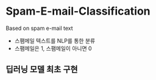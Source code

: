 # Spam-E-mail-Classification
Based on spam e-mail text
* 스팸메일 텍스트를 NLP를 통한 분류
* 스팸메일은 1, 스팸메일이 아니면 0
## 딥러닝 모델 최초 구현
